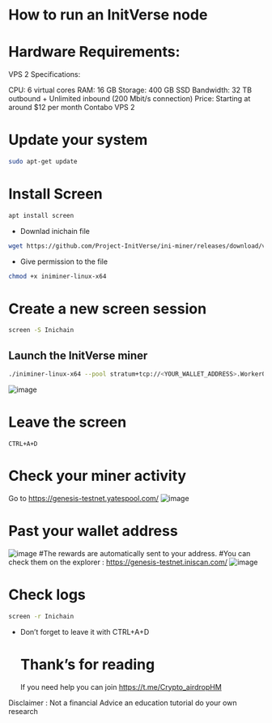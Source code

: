# How to run an InitVerse node

# Hardware Requirements:
VPS 2 Specifications:

CPU: 6 virtual cores RAM: 16 GB Storage: 400 GB SSD Bandwidth: 32 TB outbound + 
Unlimited inbound (200 Mbit/s connection) 
Price: Starting at around $12 per month Contabo VPS 2

# Update your system
```bash
sudo apt-get update
```
# Install Screen
```bash
apt install screen
```
- Downlad inichain file
```bash
wget https://github.com/Project-InitVerse/ini-miner/releases/download/v1.0.0/iniminer-linux-x64
```
- Give permission to the file
```bash
chmod +x iniminer-linux-x64
```
# Create a new screen session
```bash
screen -S Inichain
```
## Launch the InitVerse miner
```bash
./iniminer-linux-x64 --pool stratum+tcp://<YOUR_WALLET_ADDRESS>.Worker001@pool-core-testnet.inichain.com:32672
```
![image](https://github.com/user-attachments/assets/1203a7c2-b5fa-4fb8-b352-f20619a190ad)
# Leave the screen
`CTRL+A+D`
# Check your miner activity
Go to https://genesis-testnet.yatespool.com/
![image](https://github.com/user-attachments/assets/61bbaf2f-2612-4e95-bf96-1cbe837ebf7b)
# Past your wallet address
![image](https://github.com/user-attachments/assets/0dc76d09-b45b-416f-9e6d-69566cf84242)
#The rewards are automatically sent to your address.
#You can check them on the explorer : https://genesis-testnet.iniscan.com/
![image](https://github.com/user-attachments/assets/e237861c-2ee5-4b5c-841b-e290475285a5)

# Check logs
```bash
screen -r Inichain
```
- Don’t forget to leave it with CTRL+A+D

  # Thank’s for reading
  If you need help you can join https://t.me/Crypto_airdropHM

Disclaimer : Not a financial Advice an education tutorial do your own research
